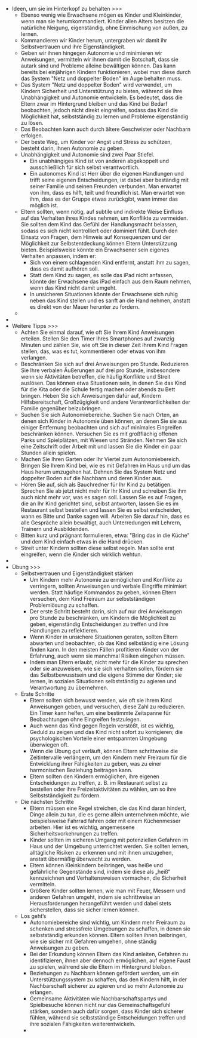 - Ideen, um sie im Hinterkopf zu behalten >>>
    - Ebenso wenig wie Erwachsene mögen es Kinder und Kleinkinder, wenn man sie herumkommandiert. Kinder allen Alters besitzen die natürliche Neigung, eigenständig, ohne Einmischung von außen, zu lernen. 
    - Kommandieren wir Kinder herum, untergraben wir damit ihr Selbstvertrauen und ihre Eigenständigkeit. 
    - Geben wir ihnen hingegen Autonomie und minimieren wir Anweisungen, vermitteln wir ihnen damit die Botschaft, dass sie autark sind und Probleme alleine bewältigen können. Das kann bereits bei einjährigen Kindern funktionieren, wobei man diese durch das System "Netz und doppelter Boden" im Auge behalten muss.
    - Das System "Netz und doppelter Boden" wird verwendet, um Kindern Sicherheit und Unterstützung zu bieten, während sie ihre Unabhängigkeit und Autonomie entwickeln. Es bedeutet, dass die Eltern zwar im Hintergrund bleiben und das Kind bei Bedarf beobachten, jedoch nicht direkt eingreifen, sodass das Kind die Möglichkeit hat, selbstständig zu lernen und Probleme eigenständig zu lösen.
    - Das Beobachten kann auch durch ältere Geschwister oder Nachbarn erfolgen.
    - Der beste Weg, um Kinder vor Angst und Stress zu schützen, besteht darin, ihnen Autonomie zu geben. 
    - Unabhängigkeit und Autonomie sind zwei Paar Stiefel. 
        - Ein unabhängiges Kind ist von anderen abgekoppelt und ausschließlich für sich selbst verantwortlich. 
        - Ein autonomes Kind ist Herr über die eigenen Handlungen und trifft seine eigenen Entscheidungen, ist dabei aber beständig mit seiner Familie und seinen Freunden verbunden. Man erwartet von ihm, dass es hilft, teilt und freundlich ist. Man erwartet von ihm, dass es der Gruppe etwas zurückgibt, wann immer das möglich ist.
    - Eltern sollten, wenn nötig, auf subtile und indirekte Weise Einfluss auf das Verhalten ihres Kindes nehmen, um Konflikte zu vermeiden. Sie sollten dem Kind das Gefühl der Handlungsmacht belassen, sodass es sich nicht kontrolliert oder dominiert fühlt. Durch den Einsatz von Fragen, dem Hinweis auf Konsequenzen und der Möglichkeit zur Selbstentdeckung können Eltern Unterstützung bieten. Beispielsweise könnte ein Erwachsener sein eigenes Verhalten anpassen, indem er:
        - Sich von einem schlagenden Kind entfernt, anstatt ihm zu sagen, dass es damit aufhören soll. 
        - Statt dem Kind zu sagen, es solle das iPad nicht anfassen, könnte der Erwachsene das iPad einfach aus dem Raum nehmen, wenn das Kind nicht damit umgeht. 
        - In unsicheren Situationen könnte der Erwachsene sich ruhig neben das Kind stellen und es sanft an die Hand nehmen, anstatt es direkt von der Mauer herunter zu fordern.
    - 
- 
- Weitere Tipps >>>
    - Achten Sie einmal darauf, wie oft Sie Ihrem Kind Anweisungen erteilen. Stellen Sie den Timer Ihres Smartphones auf zwanzig Minuten und zählen Sie, wie oft Sie in dieser Zeit Ihrem Kind Fragen stellen, das, was es tut, kommentieren oder etwas von ihm verlangen. 
    - Beschränken Sie sich auf drei Anweisungen pro Stunde. Reduzieren Sie Ihre verbalen Äußerungen auf drei pro Stunde, insbesondere wenn sie Aktivitäten betreffen, die häufig Konflikte und Streit auslösen. Das können etwa Situationen sein, in denen Sie das Kind für die Kita oder die Schule fertig machen oder abends zu Bett bringen. Heben Sie sich Anweisungen dafür auf, Kindern Hilfsbereitschaft, Großzügigkeit und andere Verantwortlichkeiten der Familie gegenüber beizubringen. 
    - Suchen Sie sich Autonomiebereiche. Suchen Sie nach Orten, an denen sich Kinder in Autonomie üben können, an denen Sie sie aus einiger Entfernung beobachten und sich auf minimales Eingreifen beschränken können. Versuchen Sie es mit großflächig offenen Parks und Spielplätzen, mit Wiesen und Stränden. Nehmen Sie sich eine Zeitschrift oder Arbeit mit und lassen Sie die Kinder ein paar Stunden allein spielen. 
    - Machen Sie Ihren Garten oder Ihr Viertel zum Autonomiebereich. Bringen Sie Ihrem Kind bei, wie es mit Gefahren im Haus und um das Haus herum umzugehen hat. Dehnen Sie das System Netz und doppelter Boden auf die Nachbarn und deren Kinder aus. 
    - Hören Sie auf, sich als Bauchredner für Ihr Kind zu betätigen. Sprechen Sie ab jetzt nicht mehr für Ihr Kind und schreiben Sie ihm auch nicht mehr vor, was es sagen soll. Lassen Sie es auf Fragen, die an Ihr Kind gerichtet sind, selbst antworten, lassen Sie es im Restaurant selbst bestellen und lassen Sie es selbst entscheiden, wann es Bitte und Danke sagen will. Arbeiten Sie darauf hin, dass es alle Gespräche allein bewältigt, auch Unterredungen mit Lehrern, Trainern und Ausbildenden.
    - Bitten kurz und prägnant formulieren, etwa: "Bring das in die Küche" und dem Kind einfach etwas in die Hand drücken.
    - Streit unter Kindern sollten diese selbst regeln. Man sollte erst eingreifen, wenn die Kinder sich wirklich wehtun.
- 
- Übung >>>
    - Selbstvertrauen und Eigenständigkeit stärken
        - Um Kindern mehr Autonomie zu ermöglichen und Konflikte zu verringern, sollten Anweisungen und verbale Eingriffe minimiert werden. Statt häufige Kommandos zu geben, können Eltern versuchen, dem Kind Freiraum zur selbstständigen Problemlösung zu schaffen.
        - Der erste Schritt besteht darin, sich auf nur drei Anweisungen pro Stunde zu beschränken, um Kindern die Möglichkeit zu geben, eigenständig Entscheidungen zu treffen und ihre Handlungen zu reflektieren.
        - Wenn Kinder in unsichere Situationen geraten, sollten Eltern abwarten und beobachten, ob das Kind selbständig eine Lösung finden kann. In den meisten Fällen profitieren Kinder von der Erfahrung, auch wenn sie manchmal Risiken eingehen müssen.
        - Indem man Eltern erlaubt, nicht mehr für die Kinder zu sprechen oder sie anzuweisen, wie sie sich verhalten sollen, fördern sie das Selbstbewusstsein und die eigene Stimme der Kinder; sie lernen, in sozialen Situationen selbstständig zu agieren und Verantwortung zu übernehmen.
    - Erste Schritte
        - Eltern sollten sich bewusst werden, wie oft sie ihrem Kind Anweisungen geben, und versuchen, diese Zahl zu reduzieren. Ein Timer kann helfen, um eine bestimmte Zeitspanne für Beobachtungen ohne Eingreifen festzulegen.
        - Auch wenn das Kind gegen Regeln verstößt, ist es wichtig, Geduld zu zeigen und das Kind nicht sofort zu korrigieren; die psychologischen Vorteile einer entspannten Umgebung überwiegen oft.
        - Wenn die Übung gut verläuft, können Eltern schrittweise die Zeitintervalle verlängern, um den Kindern mehr Freiraum für die Entwicklung ihrer Fähigkeiten zu geben, was zu einer harmonischen Beziehung beitragen kann.
        - Eltern sollten den Kindern ermöglichen, ihre eigenen Entscheidungen zu treffen, z. B. im Restaurant selbst zu bestellen oder ihre Freizeitaktivitäten zu wählen, um so ihre Selbstständigkeit zu fördern.
    - Die nächsten Schritte
        - Eltern müssen eine Regel streichen, die das Kind daran hindert, Dinge allein zu tun, die es gerne allein unternehmen möchte, wie beispielsweise Fahrrad fahren oder mit einem Küchenmesser arbeiten. Hier ist es wichtig, angemessene Sicherheitsvorkehrungen zu treffen.
        - Kinder sollten im sicheren Umgang mit potenziellen Gefahren im Haus und der Umgebung unterrichtet werden. Sie sollten lernen, alltägliche Risiken zu erkennen und mit ihnen umzugehen, anstatt übermäßig überwacht zu werden.
        - Eltern können Kleinkindern beibringen, was heiße und gefährliche Gegenstände sind, indem sie diese als „heiß“ kennzeichnen und Verhaltensweisen vormachen, die Sicherheit vermitteln.
        - Größere Kinder sollten lernen, wie man mit Feuer, Messern und anderen Gefahren umgeht, indem sie schrittweise an Herausforderungen herangeführt werden und dabei stets sicherstellen, dass sie sicher lernen können.
    - Los geht’s
        - Autonomiebereiche sind wichtig, um Kindern mehr Freiraum zu schenken und stressfreie Umgebungen zu schaffen, in denen sie selbstständig erkunden können. Eltern sollten ihnen beibringen, wie sie sicher mit Gefahren umgehen, ohne ständig Anweisungen zu geben.
        - Bei der Erkundung können Eltern das Kind anleiten, Gefahren zu identifizieren, ihnen aber dennoch ermöglichen, auf eigene Faust zu spielen, während sie die Eltern im Hintergrund bleiben.
        - Beziehungen zu Nachbarn können gefördert werden, um ein Unterstützungssystem zu schaffen, das den Kindern hilft, in der Nachbarschaft sicherer zu agieren und so mehr Autonomie zu erlangen.
        - Gemeinsame Aktivitäten wie Nachbarschaftspartys und Spielbesuche können nicht nur das Gemeinschaftsgefühl stärken, sondern auch dafür sorgen, dass Kinder sich sicherer fühlen, während sie selbstständige Entscheidungen treffen und ihre sozialen Fähigkeiten weiterentwickeln.
        - 
